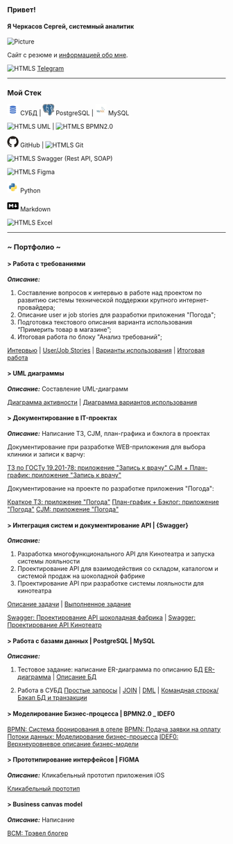 ### Привет! 
#### Я Черкасов Сергей, системный аналитик

![Picture](https://sun9-39.userapi.com/impg/T8iyUNE6fqhkTvy0IlfP1FU5Gqydj5etgqI6Ig/uUS-TIpmFXY.jpg?size=537x240&quality=96&sign=c1778e4aacdbfb23307b43ec101168a9&type=share)

Сайт с резюме и [информацией обо мне](http://portfoliocherkasovsa.tilda.ws/).

<img  alt="HTMLS" width="26px" src="https://encrypted-tbn0.gstatic.com/images?q=tbn:ANd9GcQUVgTZs20lA-ITZriSqeaFKpR-dlMCNQPJzg&usqp=CAU" /> [Telegram](https://t.me/kakhotelamama)
______
### Мой Стек
<img  alt="HTMLS" width="26px" src="https://raw.githubusercontent.com/github/explore/80688e429a7d4ef2fca1e82350fe8e3517d3494d/topics/sql/sql.png" /> СУБД |  <img alt="HTMLS" width="26px" src="https://raw.githubusercontent.com/github/explore/80688e429a7d4ef2fca1e82350fe8e3517d3494d/topics/postgresql/postgresql.png" /> PostgreSQL | <img alt="HTMLS" width="26px" src="https://raw.githubusercontent.com/github/explore/80688e429a7d4ef2fca1e82350fe8e3517d3494d/topics/mysql/mysql.png" /> MySQL

<img alt="HTMLS" width="26px" src="https://encrypted-tbn0.gstatic.com/images?q=tbn:ANd9GcQhHYcZtXQWs9fcT_tN_VTs7IcfqIPNiYq50Q&usqp=CAU" /> UML | <img alt="HTMLS" width="26px" src="https://encrypted-tbn0.gstatic.com/images?q=tbn:ANd9GcTSf6qshkYG-Wo1G7Ies-lRoiLoZNt5-VVijA&usqp=CAU" /> BPMN2.0

<img alt="HTMLS" width="26px" src="https://raw.githubusercontent.com/github/explore/89bdd9644f44d1b12180fd512b95574fe4c54617/topics/github-api/github-api.png" /> GitHub | <img alt="HTMLS" width="26px" src="https://encrypted-tbn0.gstatic.com/images?q=tbn:ANd9GcRKiHJdfgAMrub55WPynpHBLCv7Ki68GDw4ow&usqp=CAU" /> Git 

<img alt="HTMLS" width="26px" src="https://encrypted-tbn0.gstatic.com/images?q=tbn:ANd9GcR9GlozyrEsA25S68xqsWEgejZkSQPi2L7SBw&usqp=CAU" /> Swagger (Rest API, SOAP)

<img alt="HTMLS" width="26px" src="https://encrypted-tbn0.gstatic.com/images?q=tbn:ANd9GcSQZTddfG1QM6noRnlbNDacwk8J4dIQQx-10g&usqp=CAU" /> Figma

<img alt="HTMLS" width="26px" src="https://raw.githubusercontent.com/github/explore/80688e429a7d4ef2fca1e82350fe8e3517d3494d/topics/python/python.png" /> Python

<img alt="HTMLS" width="26px"    src="https://raw.githubusercontent.com/github/explore/80688e429a7d4ef2fca1e82350fe8e3517d3494d/topics/markdown/markdown.png" /> Markdown

<img alt="HTMLS" width="26px"    src="https://encrypted-tbn0.gstatic.com/images?q=tbn:ANd9GcS5rS3HJjx50hno14c6Z_i3yFOvgQ-vElDHMQ&usqp=CAU" /> Excel

______

### ~ Портфолио ~

#### > Работа с требованиями
_**Описание:**_ 

1. Составление вопросов к интервью в работе над проектом по развитию системы технической поддержки крупного интернет-провайдера;
2. Описание user и job stories для разработки приложения "Погода";
3. Подготовка текстового описания варианта использования “Примерить товар в магазине”;
4. Итоговая работа по блоку "Анализ требований";

[Интервью](https://docs.google.com/spreadsheets/d/1_TYlFpugdN0U7js0gsXqx0O7VmdXzQfE9acAUTZQg_k/edit?usp=sharing) | [User/Job Stories](https://docs.google.com/document/d/1ZVqviPlYvP3dDOIsHPfSz9nAcYnJbhsoneMbL7tmUOU/edit?usp=sharing) | [Варианты использования](https://docs.google.com/document/d/1LEUr-rSeLmQ8KMcbH1ojTmaMpL0EE4F-Egz6tDOJonQ/edit?usp=sharing) | [Итоговая работа](https://docs.google.com/document/d/1SszeM-nOqJ4eedBJ0u1fKD4ZjscUrMoaYiadHsVMUqk/edit?usp=sharing)


#### > UML диаграммы 
_**Описание:**_ Составление UML-диаграмм

[Диаграмма активности](https://docs.google.com/drawings/d/1bhHlPrVMCRPBDd_DxNiikIteU49C88PVkPi25v4t2Hg/edit?usp=sharing) | [Диаграмма вариантов использования](https://docs.google.com/drawings/d/1ivATVzd8zt38ft1T8ZxN4gsGhefL2M-L-_AgG94fhA4/edit?usp=sharing) 


#### > Документирование в IT-проектах
_**Описание:**_ Написание ТЗ, CJM, план-графика и бэклога в проектах

Документирование при разработке WEB-приложения для выбора клиники и записи к варчу:

[ТЗ по ГОСТу 19.201-78: приложение "Запись к врачу" ](https://docs.google.com/document/d/1C3pm7yyZnEZ7Po0tEEXKYtrHDeK2XCyZM3qzP_gfr8U/edit?usp=sharing) 
[CJM + План-график: приложение "Запись к врачу" ](https://docs.google.com/spreadsheets/d/1ydUpeb1RBH3h2iBp2Y68GzUEpwpuVUwr58FO_GA3SgU/edit?usp=sharing) 

Документирование на проекте по разработке приложения "Погода":

[Краткое ТЗ: приложение "Погода"](https://docs.google.com/document/d/1KvjPiWZ_ck37aIvT8PpD7dSMMx_KgK1Ymr8LaDzZEGM/edit?usp=sharing) 
[План-график + Бэклог: приложение "Погода"](https://docs.google.com/spreadsheets/d/1_lGMIZpmzCwMPi3Q8W--InUd70N-qNifIWDp5UopSyE/edit?usp=sharing) 
[CJM: приложение "Погода"](https://docs.google.com/spreadsheets/d/1qxJLaxVdrfPKLa4iDDL_0MqhrCYwZlCO-Xm2WrewR8M/edit?usp=sharing) 


#### > Интеграция систем и документирование API | {Swagger}
_**Описание:**_ 
1. Разработка многофункционального API для Кинотеатра и запуска системы лояльности
2. Проектирование API для взаимодействия со складом, каталогом и системой продаж на шоколадной фабрике
3. Проектирование API при разработке системы лояльности для кинотеатра 

[Описание задачи](https://docs.google.com/document/d/1PyaNPMesMj47fsh19EWmrrRKcvtpzXzKrAHql4fmWLM/edit?usp=sharing) | [Выполненное задание](https://docs.google.com/document/d/1L-T2fzgJyY1ooAHyx-z-pBrPd0vqZTdibrv9P0MbKb0/edit?usp=sharing)

[Swagger: Проектирование API шоколадная фабрика](https://app.swaggerhub.com/apis/CherkasovSA/SF-1/1.0.0) | 
[Swagger: Проектирование API Кинотеатр](https://app.swaggerhub.com/apis/CherkasovSA/HomeworkSwagger2/2.0.0)

#### > Работа с базами данных | PostgreSQL | MySQL
_**Описание:**_ 

1. Тестовое задание: написание ER-диаграмма по описанию БД
[ER-диаграмма](https://drawsql.app/teams/test-1246/diagrams/order-product) | [Описание БД](https://docs.google.com/document/d/1C13L7kurzcR5Crl52xl8dZRPiF0ANdE462rmuqNE3lg/edit?usp=sharing)

2. Работа в СУБД
[Простые запросы](https://drive.google.com/file/d/1hKGBJw5bGlFfBzldiG531B1Brp7M6X_M/view?usp=sharing) | [JOIN](https://drive.google.com/file/d/14B9BkIp8O-vVYEW_06Z1e5LQhY8DNp-7/view?usp=sharing) | [DML](https://drive.google.com/file/d/1JvuZF5IbOOSBp_L3nVghQSUbiNJfFI77/view?usp=sharing) | [Командная строка/Бэкап БД и транзакции](https://drive.google.com/file/d/1vUfVx4x1L73uH01rEDZmHrwqQFtq5PV5/view?usp=sharing) 


#### > Моделирование Бизнес-процесса | BPMN2.0 _ IDEF0

[BPMN: Система бронирования в отеле](https://drive.google.com/file/d/17oWo5zm0qwB1Xn-pN7cBDcMSUiHLAQOP/view?usp=sharing) 
[BPMN: Подача заявки на оплату](https://drive.google.com/file/d/1B5jY2IdwbOKsha1KetYiS7tenlvyibsE/view?usp=sharing)
[Потоки данных: Моделирование бизнес-процесса](https://docs.google.com/spreadsheets/d/1gvMiX4Coj14dtlNQZqtwEUaInKNAU7xd3qhmyXC24XM/edit?usp=sharing)
[IDEF0: Верхнеуровневое описание бизнес-модели](https://drive.google.com/file/d/1XHsZtr8Rl-l0Vpk2jNkEsbm5UiZe7Nbz/view?usp=sharing)

#### > Прототипирование интерфейсов | FIGMA
_**Описание:**_ Кликабельный прототип приложения  iOS

[Кликабельный прототип](https://www.figma.com/proto/h0A5nts6gs4x836Q8xRdhq/%D0%94%D0%BE%D0%BC%D0%B0%D1%88%D0%BD%D1%8F%D1%8F-%D1%80%D0%B0%D0%B1%D0%BE%D1%82%D0%B0-%D0%9F%D1%80%D0%BE%D1%82%D0%BE%D1%82%D0%B8%D0%BF%D0%B8%D1%80%D0%BE%D0%B2%D0%B0%D0%BD%D0%B8%D0%B5-%D0%B8%D0%BD%D1%82%D0%B5%D1%80%D1%84%D0%B5%D0%B9%D1%81%D0%BE%D0%B2?node-id=93-196&scaling=scale-down&page-id=0%3A1&starting-point-node-id=1%3A2)


#### > Business canvas model 
_**Описание:**_ Написание 

[BCM: Трэвел блогер](https://docs.google.com/presentation/d/1Q00EzCQEFDbS5TS23AfZFycy9TbDSEd6r1ujTqt4kBE/edit?usp=sharing)
